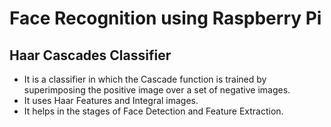 # Face Recognition using Raspberry Pi

## Haar Cascades Classifier

- It is a classifier in which the Cascade function is trained by superimposing the positive image over a set of negative images.
- It uses Haar Features and Integral images.
- It helps in the stages of Face Detection and Feature Extraction.
